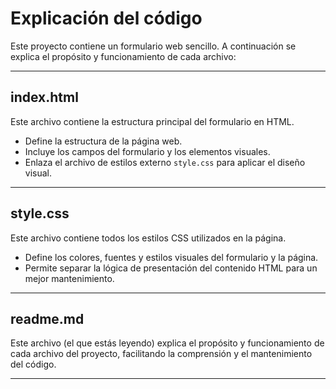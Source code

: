 # Explicación del código

Este proyecto contiene un formulario web sencillo. A continuación se explica el propósito y funcionamiento de cada archivo:

---

## index.html

Este archivo contiene la estructura principal del formulario en HTML.  
- Define la estructura de la página web.
- Incluye los campos del formulario y los elementos visuales.
- Enlaza el archivo de estilos externo `style.css` para aplicar el diseño visual.

---

## style.css

Este archivo contiene todos los estilos CSS utilizados en la página.  
- Define los colores, fuentes y estilos visuales del formulario y la página.
- Permite separar la lógica de presentación del contenido HTML para un mejor mantenimiento.

---

## readme.md

Este archivo (el que estás leyendo) explica el propósito y funcionamiento de cada archivo del proyecto, facilitando la comprensión y el mantenimiento del código.

---
